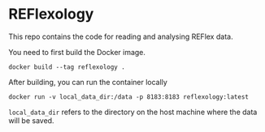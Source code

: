 # REFlexology
This repo contains the code for reading and analysing REFlex data.

You need to first build the Docker image. 

`docker build --tag reflexology .`

After building, you can run the container locally

`docker run -v local_data_dir:/data -p 8183:8183 reflexology:latest`

`local_data_dir` refers to the directory on the host machine where the data
will be saved.
